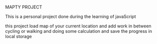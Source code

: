 MAPTY PROJECT

This is a personal project done during the learning of javaScript

this project load map of your current location and add work in between cycling or walking and doing some calculation and save the progress in local storage
